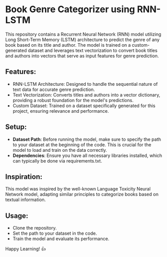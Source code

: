 # Book Genre Categorizer using RNN-LSTM

This repository contains a Recurrent Neural Network (RNN) model utilizing Long Short-Term Memory (LSTM) architecture to predict the genre of any book based on its title and author. The model is trained on a custom-generated dataset and leverages text vectorization to convert book titles and authors into vectors that serve as input features for genre prediction.

## Features:
* RNN-LSTM Architecture: Designed to handle the sequential nature of text data for accurate genre prediction.
* Text Vectorization: Converts titles and authors into a vector dictionary, providing a robust foundation for the model's predictions.
* Custom Dataset: Trained on a dataset specifically generated for this project, ensuring relevance and performance.

## Setup:
* **Dataset Path**: Before running the model, make sure to specify the path to your dataset at the beginning of the code. This is crucial for the model to load and train on the data correctly.
* **Dependencies**: Ensure you have all necessary libraries installed, which can typically be done via requirements.txt.

## Inspiration:
This model was inspired by the well-known Language Toxicity Neural Network model, adapting similar principles to categorize books based on textual information.

## Usage:
* Clone the repository.
* Set the path to your dataset in the code.
* Train the model and evaluate its performance.

Happy Learning! 👍
